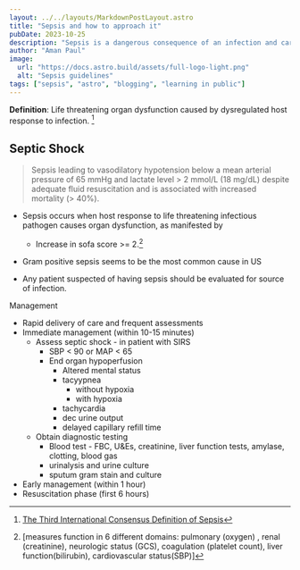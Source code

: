 ```yaml
---
layout: ../../layouts/MarkdownPostLayout.astro
title: "Sepsis and how to approach it"
pubDate: 2023-10-25
description: "Sepsis is a dangerous consequence of an infection and carries a very high mortality. In this post, we look at the latest guidelines on approaching a patient with suspected sepsis and try and encapsulate all the take home points in a sytematic, concise manner."
author: "Aman Paul"
image:
  url: "https://docs.astro.build/assets/full-logo-light.png"
  alt: "Sepsis guidelines"
tags: ["sepsis", "astro", "blogging", "learning in public"]
---
```


**Definition**: Life threatening organ dysfunction caused by dysregulated host response to infection. [^1]

## Septic Shock

> Sepsis leading to vasodilatory hypotension below a mean arterial pressure of 65 mmHg and lactate level > 2 mmol/L (18 mg/dL) despite adequate fluid resuscitation and is associated with increased mortality (> 40%).

- Sepsis occurs when host response to life threatening infectious pathogen causes organ dysfunction, as manifested by

  - Increase in sofa score >= 2.[^2]

- Gram positive sepsis seems to be the most common cause in US
- Any patient suspected of having sepsis should be evaluated for source of infection.

Management

- Rapid delivery of care and frequent assessments
- Immediate management (within 10-15 minutes)
  - Assess septic shock - in patient with SIRS
    - SBP < 90 or MAP < 65
    - End organ hypoperfusion
      - Altered mental status
      - tacyypnea
        - without hypoxia
        - with hypoxia
      - tachycardia
      - dec urine output
      - delayed capillary refill time
  - Obtain diagnostic testing
    - Blood test - FBC, U&Es, creatinine, liver function tests, amylase, clotting, blood gas
    - urinalysis and urine culture
    - sputum gram stain and culture
- Early management (within 1 hour)
- Resuscitation phase (first 6 hours)

[^1]: [The Third International Consensus Definition of Sepsis](https://jamanetwork.com/journals/jama/fullarticle/2492881)
[^2]: [measures function in 6 different domains: pulmonary (oxygen) , renal (creatinine), neurologic status (GCS), coagulation (platelet count), liver function(bilirubin), cardiovascular status(SBP)]
